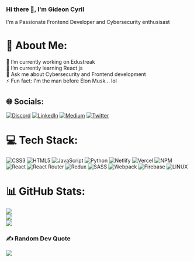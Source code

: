 ### Hi there 👋, I'm Gideon Cyril
 I'm a Passionate Frontend Developer and Cybersecurity enthusisast

# 💫 About Me:
🔭 I’m currently working on Edustreak<br>🌱 I’m currently learning React js<br>💬 Ask me about Cybersecurity and Frontend development<br>⚡ Fun fact:  I'm the man before Elon Musk... lol


## 🌐 Socials:
[![Discord](https://img.shields.io/badge/Discord-%237289DA.svg?logo=discord&logoColor=white)](https://discord.gg/#Cyril4225) [![LinkedIn](https://img.shields.io/badge/LinkedIn-%230077B5.svg?logo=linkedin&logoColor=white)](https://linkedin.com/in/gideon-cyril-987829227) [![Medium](https://img.shields.io/badge/Medium-12100E?logo=medium&logoColor=white)](https://medium.com/@gideontech21) [![Twitter](https://img.shields.io/badge/Twitter-%231DA1F2.svg?logo=Twitter&logoColor=white)](https://twitter.com/only1_Gideon) 

# 💻 Tech Stack:
![CSS3](https://img.shields.io/badge/css3-%231572B6.svg?style=for-the-badge&logo=css3&logoColor=white) ![HTML5](https://img.shields.io/badge/html5-%23E34F26.svg?style=for-the-badge&logo=html5&logoColor=white) ![JavaScript](https://img.shields.io/badge/javascript-%23323330.svg?style=for-the-badge&logo=javascript&logoColor=%23F7DF1E) ![Python](https://img.shields.io/badge/python-3670A0?style=for-the-badge&logo=python&logoColor=ffdd54) ![Netlify](https://img.shields.io/badge/netlify-%23000000.svg?style=for-the-badge&logo=netlify&logoColor=#00C7B7) ![Vercel](https://img.shields.io/badge/vercel-%23000000.svg?style=for-the-badge&logo=vercel&logoColor=white) ![NPM](https://img.shields.io/badge/NPM-%23000000.svg?style=for-the-badge&logo=npm&logoColor=white) ![React](https://img.shields.io/badge/react-%2320232a.svg?style=for-the-badge&logo=react&logoColor=%2361DAFB) ![React Router](https://img.shields.io/badge/React_Router-CA4245?style=for-the-badge&logo=react-router&logoColor=white) ![Redux](https://img.shields.io/badge/redux-%23593d88.svg?style=for-the-badge&logo=redux&logoColor=white) ![SASS](https://img.shields.io/badge/SASS-hotpink.svg?style=for-the-badge&logo=SASS&logoColor=white) ![Webpack](https://img.shields.io/badge/webpack-%238DD6F9.svg?style=for-the-badge&logo=webpack&logoColor=black) ![Firebase](https://img.shields.io/badge/firebase-%23039BE5.svg?style=for-the-badge&logo=firebase) ![LINUX](https://img.shields.io/badge/Linux-FCC624?style=for-the-badge&logo=linux&logoColor=black)
# 📊 GitHub Stats:
![](https://github-readme-stats.vercel.app/api?username=IamUnike&theme=default&hide_border=false&include_all_commits=false&count_private=false)<br/>
![](https://github-readme-streak-stats.herokuapp.com/?user=IamUnike&theme=default&hide_border=false)<br/>
![](https://github-readme-stats.vercel.app/api/top-langs/?username=IamUnike&theme=default&hide_border=false&include_all_commits=false&count_private=false&layout=compact)

### ✍️ Random Dev Quote
![](https://quotes-github-readme.vercel.app/api?type=horizontal&theme=radical)

<!-- Proudly created with GPRM ( https://gprm.itsvg.in ) -->
